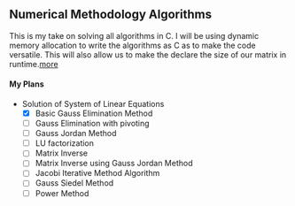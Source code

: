 ## Numerical Methodology Algorithms
This is my take on solving all algorithms in C. I will be using dynamic memory allocation to write the algorithms as C as to make the code versatile. This will also allow us to make the declare the size of our matrix in runtime.[more](https://www.geekinterview.com/question_details/3407)

#### My Plans
- Solution of System of Linear Equations 
    * [x] Basic Gauss Elimination Method
    * [ ] Gauss Elimination with pivoting
    * [ ] Gauss Jordan Method
    * [ ] LU factorization
    * [ ] Matrix Inverse 
    * [ ] Matrix Inverse using Gauss Jordan Method
    * [ ] Jacobi Iterative Method Algorithm
    * [ ] Gauss Siedel Method
    * [ ] Power Method